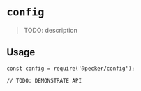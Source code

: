 # `config`

> TODO: description

## Usage

```
const config = require('@pecker/config');

// TODO: DEMONSTRATE API
```

